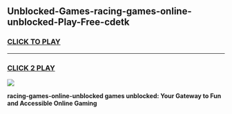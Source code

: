 
## Unblocked-Games-racing-games-online-unblocked-Play-Free-cdetk
<h3>
<a href="https://premium76.site?title=racing-games-online-unblocked&ref=19M">CLICK TO PLAY</a></h3>
<hr>

<h3>
<a href="https://premium76.site?title=racing-games-online-unblocked&ref=19M">CLICK 2 PLAY</a>
  
</h3>

<a href="https://premium76.site?title=racing-games-online-unblocked&ref=19M"><img src="https://clearcache.store/games.png"></a>


**racing-games-online-unblocked games unblocked: Your Gateway to Fun and Accessible Online Gaming**
